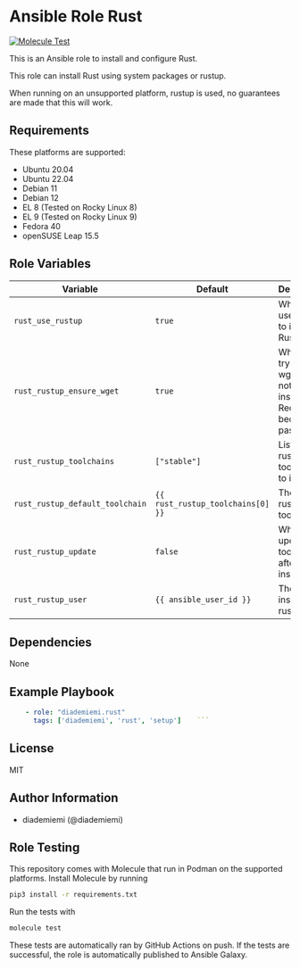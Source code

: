 Ansible Role Rust
=========

[![Molecule Test](https://github.com/diademiemi/ansible_role_rust/actions/workflows/molecule.yml/badge.svg)](https://github.com/diademiemi/ansible_role_rust/actions/workflows/molecule.yml)

This is an Ansible role to install and configure Rust.

This role can install Rust using system packages or rustup.

When running on an unsupported platform, rustup is used, no guarantees are made that this will work.

Requirements
------------
These platforms are supported:
- Ubuntu 20.04
- Ubuntu 22.04
- Debian 11
- Debian 12
- EL 8 (Tested on Rocky Linux 8)
- EL 9 (Tested on Rocky Linux 9)
- Fedora 40
- openSUSE Leap 15.5

<!--
- List hardware requirements here  
-->

Role Variables
--------------

Variable | Default | Description
--- | --- | ---
`rust_use_rustup` | `true` | Whether to use rustup to install Rust\
`rust_rustup_ensure_wget` | `true` | Whether to try to install wget if it is not installed. Requires a become password.
`rust_rustup_toolchains` | `["stable"]` | List of rustup toolchains to install
`rust_rustup_default_toolchain` | `{{ rust_rustup_toolchains[0] }}` | The default rustup toolchain
`rust_rustup_update` | `false` | Whether to update toolchains after installation
`rust_rustup_user` | `{{ ansible_user_id }}` | The user to install rustup for
<!--
`variable` | `default` | Variable example
`long_variable` | See [defaults/main.yml](./defaults/main.yml) | Variable referring to defaults
`distro_specific_variable` | See [vars/debian.yml](./vars/debian.yml) | Variable referring to distro-specific variables
-->

Dependencies
------------
<!-- List dependencies on other roles or criteria -->
None

Example Playbook
----------------

```yaml
    - role: "diademiemi.rust"
      tags: ['diademiemi', 'rust', 'setup']    ```

```

License
-------

MIT

Author Information
------------------

- diademiemi (@diademiemi)

Role Testing
------------

This repository comes with Molecule that run in Podman on the supported platforms.
Install Molecule by running

```bash
pip3 install -r requirements.txt
```

Run the tests with

```bash
molecule test
```

These tests are automatically ran by GitHub Actions on push. If the tests are successful, the role is automatically published to Ansible Galaxy.
